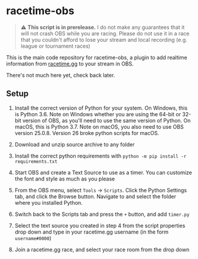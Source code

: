 # racetime-obs

> :warning: **This script is in prerelease.** I do not make any guarantees that it will not crash OBS while you are racing. Please do not use it in a race that you couldn't afford to lose your stream and local recording (e.g. league or tournament races)

This is the main code repository for racetime-obs, a plugin to add realtime information from [racetime.gg](https://racetime.gg) to your stream in OBS.

There's not much here yet, check back later.

## Setup

1) Install the correct version of Python for your system. On Windows, this is Python 3.6. Note on Windows whether you are using the 64-bit or 32-bit version of OBS, as you'll need to use the same version of Python. On macOS, this is Python 3.7. Note on macOS, you also need to use OBS version 25.0.8. Version 26 broke python scripts for macOS.

2) Download and unzip source archive to any folder

3) Install the correct python requirements with `python -m pip install -r requirements.txt`

4) Start OBS and create a Text Source to use as a timer. You can customize the font and style as much as you please

5) From the OBS menu, select `Tools` -> `Scripts`. Click the Python Settings tab, and click the Browse button. Navigate to and select the folder where you installed Python.

6) Switch back to the Scripts tab and press the `+` button, and add `timer.py`

7) Select the text source you created in step 4 from the script properties drop down and type in your racetime.gg username (in the form `username#0000`)

8) Join a racetime.gg race, and select your race room from the drop down
